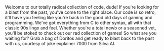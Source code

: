  Welcome to our totally radical collection of code, dude! If you're looking for a blast from the past, you've come to the right place. Our code is so retro, it'll have you feeling like you're back in the good old days of gaming and programming. We've got everything from C to other syntax, all with that classic 90s lingo and feel. Whether you're a total newb or a seasoned vet, you'll be stoked to check out our rad collection of games! So what are you waiting for? Grab a bag of Doritos and get ready to blast back to the past with us, courtesy of joke explainer 7000 from Silva AI.
